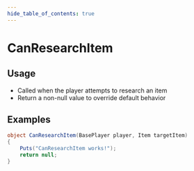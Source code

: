 ```yaml
---
hide_table_of_contents: true
---
```


# CanResearchItem

## Usage

* Called when the player attempts to research an item
* Return a non-null value to override default behavior

## Examples

```csharp title=""
object CanResearchItem(BasePlayer player, Item targetItem)
{
    Puts("CanResearchItem works!");
    return null;
}
```
